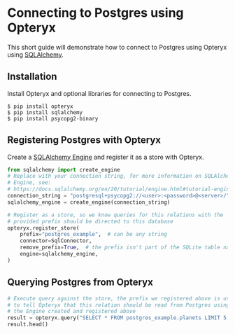 # Connecting to Postgres using Opteryx

This short guide will demonstrate how to connect to Postgres using Opteryx using [SQLAlchemy](https://www.sqlalchemy.org/).

## Installation

Install Opteryx and optional libraries for connecting to Postgres.

~~~console
$ pip install opteryx
$ pip install sqlalchemy
$ pip install psycopg2-binary
~~~

## Registering Postgres with Opteryx

Create a [SQLAlchemy Engine](https://docs.sqlalchemy.org/en/20/tutorial/engine.html#tutorial-engine) and register it as a store with Opteryx.

~~~python
from sqlalchemy import create_engine
# Replace with your connection string, for more information on SQLAlchemy
# Engine, see:
# https://docs.sqlalchemy.org/en/20/tutorial/engine.html#tutorial-engine
connection_string = "postgresql+psycopg2://<user>:<password>@<server>/"
sqlalchemy_engine = create_engine(connection_string)

# Register as a store, so we know queries for this relations with the
# provided prefix should be directed to this database
opteryx.register_store(
    prefix="postgres_example",  # can be any string
    connector=SqlConnector,
    remove_prefix=True,  # the prefix isn't part of the SQLite table name
    engine=sqlalchemy_engine,
)
~~~

## Querying Postgres from Opteryx

~~~python
# Execute query against the store, the prefix we registered above is used
# to tell Opteryx that this relation should be read from Postgres using
# the Engine created and registered above
result = opteryx.query("SELECT * FROM postgres_example.planets LIMIT 5;")
result.head()
~~~